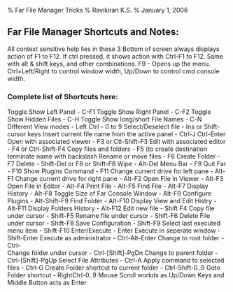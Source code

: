 % Far File Manager Tricks
% Ravikiran K.S.
% January 1, 2006

## Far File Manager Shortcuts and Notes:

All context sensitive help lies in these 3
Bottom of screen always displays action of F1 to F12. If ctrl pressed, it shows
action with Ctrl-F1 to F12. Same with alt & shift keys, and other combinations.
F9 - Opens up the menu.
Ctrl+Left/Right to control window width, Up/Down to control cmd console width.

### Complete list of Shortcuts here:

Toggle Show Left Panel - C-F1
Toggle Show Right Panel - C-F2
Toggle Show Hidden Files - C-H
Toggle Show long/short File Names - C-N
Different View modes - Left Ctrl - 0 to 9
Select/Deselect file - Ins or Shift-cursor keys
Insert current file name from the active panel - Ctrl-J Ctrl-Enter
Open with associated viewer - F3 or Ctl-Shift-F3
Edit with associated editor - F4 or Ctrl-Shift-F4
Copy files and folders - F5 (to create destination terminate name with backslash
Rename or move files - F6
Create Folder - F7
Delete - Shift-Del or F8 or Shift-F8
Wipe - Alt-Del
Menu Bar - F9
Quit Far - F10
Show Plugins Command - F11
Change current drive for left pane - Alt-F1
Change current drive for right pane - Alt-F2
Open File in Viewer - Alt-F3
Open File in Editor - Alt-F4
Print File - Alt-F5
Find File - Alt-F7
Display History - Alt-F8
Toggle Size of Far Console Window - Alt-F9
Configure Plugins - Alt-Shift-F9
Find Folder - Alt-F10
Display View and Edit Histry - Alt-F11
Display Folders History - Alt-F12
Edit new file - Shift F4
Copy file under cursor - Shift-F5
Rename file under cursor - Shift-F6
Delete File under cursor - Shift-F8
Save Configuration - Shift-F9
Select last executed menu item - Shift-F10
Enter/Execute - Enter
Execute in seperate window - Shift-Enter
Execute as administrator - Ctrl-Alt-Enter
Change to root folder - Ctrl-\
Change folder under cursor - Ctrl-[Shift]-PgDn
Change to parent folder - Ctrl-[Shift]-PgUp
Select File Attributes - Ctrl-A
Apply command to selected files - Ctrl-G
Create Folder shortcut to current folder - Ctrl-Shift-0..9
Goto Folder shortcut - RightCtrl-0..9
Mouse Scroll workds as Up/Down Keys and Middle Button acts as Enter
